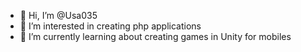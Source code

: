 - 👋 Hi, I’m @Usa035
- 👀 I’m interested in creating php applications
- 🌱 I’m currently learning about creating games in Unity for mobiles

<!---
Usa035/Usa035 is a ✨ special ✨ repository because its `README.md` (this file) appears on your GitHub profile.
You can click the Preview link to take a look at your changes.
--->
